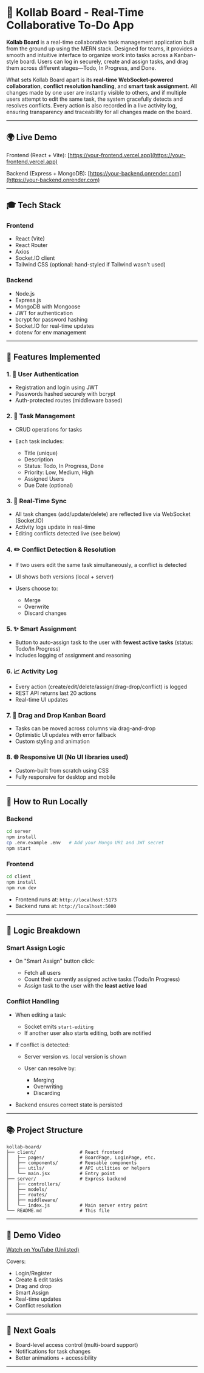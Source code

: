 # 🚀 Kollab Board - Real-Time Collaborative To-Do App

**Kollab Board** is a real-time collaborative task management application built from the ground up using the MERN stack. Designed for teams, it provides a smooth and intuitive interface to organize work into tasks across a Kanban-style board. Users can log in securely, create and assign tasks, and drag them across different stages—Todo, In Progress, and Done.

What sets Kollab Board apart is its **real-time WebSocket-powered collaboration**, **conflict resolution handling**, and **smart task assignment**. All changes made by one user are instantly visible to others, and if multiple users attempt to edit the same task, the system gracefully detects and resolves conflicts. Every action is also recorded in a live activity log, ensuring transparency and traceability for all changes made on the board.

---

## 🌍 Live Demo

Frontend (React + Vite): [https://your-frontend.vercel.app](https://your-frontend.vercel.app)

Backend (Express + MongoDB): [https://your-backend.onrender.com](https://your-backend.onrender.com)

---

## 🎓 Tech Stack

### Frontend

* React (Vite)
* React Router
* Axios
* Socket.IO client
* Tailwind CSS (optional: hand-styled if Tailwind wasn't used)

### Backend

* Node.js
* Express.js
* MongoDB with Mongoose
* JWT for authentication
* bcrypt for password hashing
* Socket.IO for real-time updates
* dotenv for env management

---

## 🌟 Features Implemented 

### 1. 🔐 User Authentication

* Registration and login using JWT
* Passwords hashed securely with bcrypt
* Auth-protected routes (middleware based)

### 2. 📅 Task Management

* CRUD operations for tasks
* Each task includes:

  * Title (unique)
  * Description
  * Status: Todo, In Progress, Done
  * Priority: Low, Medium, High
  * Assigned Users
  * Due Date (optional)

### 3. 📆 Real-Time Sync

* All task changes (add/update/delete) are reflected live via WebSocket (Socket.IO)
* Activity logs update in real-time
* Editing conflicts detected live (see below)

### 4. ✏️ Conflict Detection & Resolution

* If two users edit the same task simultaneously, a conflict is detected
* UI shows both versions (local + server)
* Users choose to:

  * Merge
  * Overwrite
  * Discard changes

### 5. ✨ Smart Assignment

* Button to auto-assign task to the user with **fewest active tasks** (status: Todo/In Progress)
* Includes logging of assignment and reasoning

### 6. 📈 Activity Log

* Every action (create/edit/delete/assign/drag-drop/conflict) is logged
* REST API returns last 20 actions
* Real-time UI updates

### 7. 🔄 Drag and Drop Kanban Board

* Tasks can be moved across columns via drag-and-drop
* Optimistic UI updates with error fallback
* Custom styling and animation

### 8. 🌐 Responsive UI (No UI libraries used)

* Custom-built from scratch using CSS
* Fully responsive for desktop and mobile

---

## 🔧 How to Run Locally

### Backend

```bash
cd server
npm install
cp .env.example .env   # Add your Mongo URI and JWT secret
npm start
```

### Frontend

```bash
cd client
npm install
npm run dev
```

* Frontend runs at: `http://localhost:5173`
* Backend runs at: `http://localhost:5000`

---

## 📄 Logic Breakdown

### Smart Assign Logic

* On "Smart Assign" button click:

  * Fetch all users
  * Count their currently assigned active tasks (Todo/In Progress)
  * Assign task to the user with the **least active load**

### Conflict Handling

* When editing a task:

  * Socket emits `start-editing`
  * If another user also starts editing, both are notified
* If conflict is detected:

  * Server version vs. local version is shown
  * User can resolve by:

    * Merging
    * Overwriting
    * Discarding
* Backend ensures correct state is persisted

---

## 📚 Project Structure

```
kollab-board/
├── client/                # React frontend
│   ├── pages/             # BoardPage, LoginPage, etc.
│   ├── components/        # Reusable components
│   ├── utils/             # API utilities or helpers
│   └── main.jsx           # Entry point
├── server/                # Express backend
│   ├── controllers/
│   ├── models/
│   ├── routes/
│   ├── middleware/
│   └── index.js           # Main server entry point
└── README.md              # This file

```

---

## 🎥 Demo Video

[Watch on YouTube (Unlisted)](https://youtube.com/demo-link)

Covers:

* Login/Register
* Create & edit tasks
* Drag and drop
* Smart Assign
* Real-time updates
* Conflict resolution

---

## 🚀 Next Goals 

* Board-level access control (multi-board support)
* Notifications for task changes
* Better animations + accessibility

---
